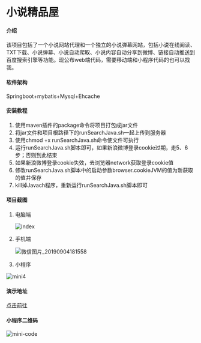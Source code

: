 # 小说精品屋

#### 介绍
该项目包括了一个小说网站代理和一个独立的小说弹幕网站，包括小说在线阅读、TXT下载、小说弹幕、小说自动爬取、小说内容自动分享到微博、链接自动推送到百度搜索引擎等功能。现公布web端代码，需要移动端和小程序代码的也可以找我。

#### 软件架构
Springboot+mybatis+Mysql+Ehcache


#### 安装教程

1. 使用maven插件的package命令将项目打包成jar文件
2. 将jar文件和项目根路径下的runSearchJava.sh一起上传到服务器
3. 使用chmod +x runSearchJava.sh命令使文件可执行
4. 运行runSearchJava.sh脚本即可，如果新浪微博登录cookie过期，走5、6步；否则到此结束
5. 如果新浪微博登录cookie失效，去浏览器network获取登录cookie值
6. 修改runSearchJava.sh脚本中的启动参数browser.cookieJVM的值为新获取的值并保存
7. kill掉Javach程序，重新运行runSearchJava.sh脚本即可

#### 项目截图

1. 电脑端

   ![index](D:\用户目录\我的图片\index.png)

2. 手机端

   ![微信图片_20190904181558](D:\用户目录\我的图片\微信图片_20190904181558.png)

3. 小程序

![mini4](C:\Users\Administrator\Desktop\mini4.png)

#### 演示地址

[点击前往](https://www.zinglizingli.xyz)

#### 小程序二维码

![mini-code](C:\Users\Administrator\Desktop\mini-code.png)



